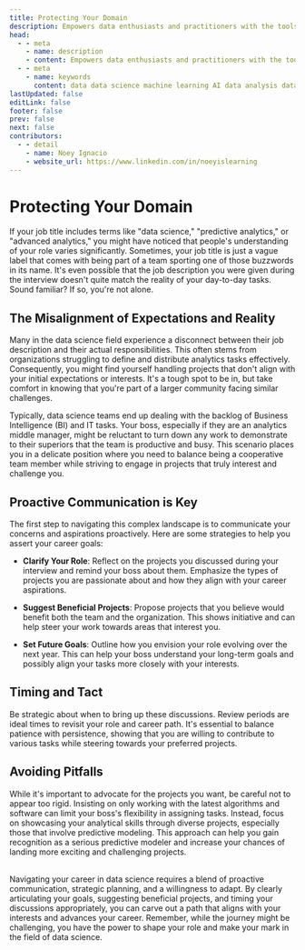```yaml
---
title: Protecting Your Domain
description: Empowers data enthusiasts and practitioners with the tools and knowledge to unlock the potential of data.
head:
  - - meta
    - name: description
    - content: Empowers data enthusiasts and practitioners with the tools and knowledge to unlock the potential of data.
  - - meta
    - name: keywords
      content: data data science machine learning AI data analysis data-driven data enthusiasts data practitioners
lastUpdated: false
editLink: false
footer: false
prev: false
next: false
contributors:
  - - detail
    - name: Noey Ignacio
    - website_url: https://www.linkedin.com/in/noeyislearning
---
```


# Protecting Your Domain

If your job title includes terms like "data science," "predictive analytics," or "advanced analytics," you might have noticed that people's understanding of your role varies significantly. Sometimes, your job title is just a vague label that comes with being part of a team sporting one of those buzzwords in its name. It's even possible that the job description you were given during the interview doesn't quite match the reality of your day-to-day tasks. Sound familiar? If so, you're not alone.

## The Misalignment of Expectations and Reality

Many in the data science field experience a disconnect between their job description and their actual responsibilities. This often stems from organizations struggling to define and distribute analytics tasks effectively. Consequently, you might find yourself handling projects that don't align with your initial expectations or interests. It's a tough spot to be in, but take comfort in knowing that you're part of a larger community facing similar challenges.

Typically, data science teams end up dealing with the backlog of Business Intelligence (BI) and IT tasks. Your boss, especially if they are an analytics middle manager, might be reluctant to turn down any work to demonstrate to their superiors that the team is productive and busy. This scenario places you in a delicate position where you need to balance being a cooperative team member while striving to engage in projects that truly interest and challenge you.

## Proactive Communication is Key

The first step to navigating this complex landscape is to communicate your concerns and aspirations proactively. Here are some strategies to help you assert your career goals:

- **Clarify Your Role**: Reflect on the projects you discussed during your interview and remind your boss about them. Emphasize the types of projects you are passionate about and how they align with your career aspirations.

- **Suggest Beneficial Projects**: Propose projects that you believe would benefit both the team and the organization. This shows initiative and can help steer your work towards areas that interest you.

- **Set Future Goals**: Outline how you envision your role evolving over the next year. This can help your boss understand your long-term goals and possibly align your tasks more closely with your interests.

## Timing and Tact

Be strategic about when to bring up these discussions. Review periods are ideal times to revisit your role and career path. It's essential to balance patience with persistence, showing that you are willing to contribute to various tasks while steering towards your preferred projects.

## Avoiding Pitfalls

While it's important to advocate for the projects you want, be careful not to appear too rigid. Insisting on only working with the latest algorithms and software can limit your boss's flexibility in assigning tasks. Instead, focus on showcasing your analytical skills through diverse projects, especially those that involve predictive modeling. This approach can help you gain recognition as a serious predictive modeler and increase your chances of landing more exciting and challenging projects.

<br />
Navigating your career in data science requires a blend of proactive communication, strategic planning, and a willingness to adapt. By clearly articulating your goals, suggesting beneficial projects, and timing your discussions appropriately, you can carve out a path that aligns with your interests and advances your career. Remember, while the journey might be challenging, you have the power to shape your role and make your mark in the field of data science.
